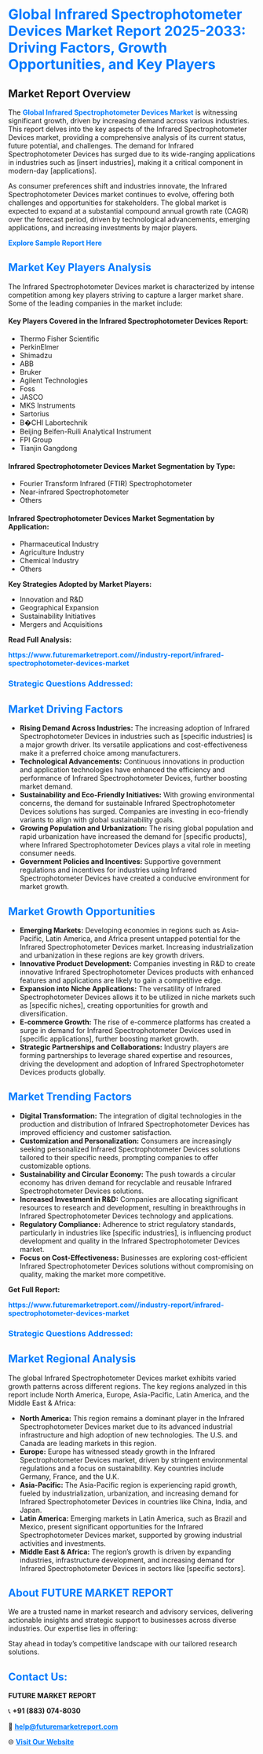 <h1 style="color: #007BFF;">Global Infrared Spectrophotometer Devices Market Report 2025-2033: Driving Factors, Growth Opportunities, and Key Players</h1>

<section id="overview">
<h2>Market Report Overview</h2>
<p>The <a href="https://www.futuremarketreport.com//industry-report/infrared-spectrophotometer-devices-market" style="color: #007BFF; text-decoration: none;"><strong>Global Infrared Spectrophotometer Devices Market</strong></a> is witnessing significant growth, driven by increasing demand across various industries. This report delves into the key aspects of the Infrared Spectrophotometer Devices market, providing a comprehensive analysis of its current status, future potential, and challenges. The demand for Infrared Spectrophotometer Devices has surged due to its wide-ranging applications in industries such as [insert industries], making it a critical component in modern-day [applications].</p>
<p>As consumer preferences shift and industries innovate, the Infrared Spectrophotometer Devices market continues to evolve, offering both challenges and opportunities for stakeholders. The global market is expected to expand at a substantial compound annual growth rate (CAGR) over the forecast period, driven by technological advancements, emerging applications, and increasing investments by major players.</p>
</section>

<section id="overview">
<p><a href="https://www.futuremarketreport.com//request-sample/reportId=57206" style="color: #007BFF; text-decoration: none;"><strong>Explore Sample Report Here</strong></a></p>
</section>

<section id="key-players">
<h2 style="color: #007BFF;">Market Key Players Analysis</h2>
<p>The Infrared Spectrophotometer Devices market is characterized by intense competition among key players striving to capture a larger market share. Some of the leading companies in the market include:</p>
<h4>Key Players Covered in the Infrared Spectrophotometer Devices Report:</h4>
<ul><li>Thermo Fisher Scientific</li><li>PerkinElmer</li><li>Shimadzu</li><li>ABB</li><li>Bruker</li><li>Agilent Technologies</li><li>Foss</li><li>JASCO</li><li>MKS Instruments</li><li>Sartorius</li><li>B�CHI Labortechnik</li><li>Beijing Beifen-Ruili Analytical Instrument</li><li>FPI Group</li><li>Tianjin Gangdong</li></ul>
<h4>Infrared Spectrophotometer Devices Market Segmentation by Type:</h4>
<ul><li>Fourier Transform Infrared (FTIR) Spectrophotometer</li><li>Near-infrared Spectrophotometer</li><li>Others</li></ul>

<h4>Infrared Spectrophotometer Devices Market Segmentation by Application:</h4>
<ul><li>Pharmaceutical Industry</li><li>Agriculture Industry</li><li>Chemical Industry</li><li>Others</li></ul>
<p><strong>Key Strategies Adopted by Market Players:</strong></p>
<ul>
<li>Innovation and R&D</li>
<li>Geographical Expansion</li>
<li>Sustainability Initiatives</li>
<li>Mergers and Acquisitions</li>
</ul>
</section>

<section>
<p><strong>Read Full Analysis: </strong></p><a href="https://www.futuremarketreport.com//industry-report/infrared-spectrophotometer-devices-market" style="color: #007BFF; text-decoration: none;"><strong>https://www.futuremarketreport.com//industry-report/infrared-spectrophotometer-devices-market</strong></a>
<h3 style="color: #007BFF;">Strategic Questions Addressed:</h3>
</section>

<section id="driving-factors">
<h2 style="color: #007BFF;">Market Driving Factors</h2>
<ul>
<li><strong>Rising Demand Across Industries:</strong> The increasing adoption of Infrared Spectrophotometer Devices in industries such as [specific industries] is a major growth driver. Its versatile applications and cost-effectiveness make it a preferred choice among manufacturers.</li>
<li><strong>Technological Advancements:</strong> Continuous innovations in production and application technologies have enhanced the efficiency and performance of Infrared Spectrophotometer Devices, further boosting market demand.</li>
<li><strong>Sustainability and Eco-Friendly Initiatives:</strong> With growing environmental concerns, the demand for sustainable Infrared Spectrophotometer Devices solutions has surged. Companies are investing in eco-friendly variants to align with global sustainability goals.</li>
<li><strong>Growing Population and Urbanization:</strong> The rising global population and rapid urbanization have increased the demand for [specific products], where Infrared Spectrophotometer Devices plays a vital role in meeting consumer needs.</li>
<li><strong>Government Policies and Incentives:</strong> Supportive government regulations and incentives for industries using Infrared Spectrophotometer Devices have created a conducive environment for market growth.</li>
</ul>
</section>

<section id="growth-opportunities">
<h2 style="color: #007BFF;">Market Growth Opportunities</h2>
<ul>
<li><strong>Emerging Markets:</strong> Developing economies in regions such as Asia-Pacific, Latin America, and Africa present untapped potential for the Infrared Spectrophotometer Devices market. Increasing industrialization and urbanization in these regions are key growth drivers.</li>
<li><strong>Innovative Product Development:</strong> Companies investing in R&D to create innovative Infrared Spectrophotometer Devices products with enhanced features and applications are likely to gain a competitive edge.</li>
<li><strong>Expansion into Niche Applications:</strong> The versatility of Infrared Spectrophotometer Devices allows it to be utilized in niche markets such as [specific niches], creating opportunities for growth and diversification.</li>
<li><strong>E-commerce Growth:</strong> The rise of e-commerce platforms has created a surge in demand for Infrared Spectrophotometer Devices used in [specific applications], further boosting market growth.</li>
<li><strong>Strategic Partnerships and Collaborations:</strong> Industry players are forming partnerships to leverage shared expertise and resources, driving the development and adoption of Infrared Spectrophotometer Devices products globally.</li>
</ul>
</section>

<section id="trending-factors">
<h2 style="color: #007BFF;">Market Trending Factors</h2>
<ul>
<li><strong>Digital Transformation:</strong> The integration of digital technologies in the production and distribution of Infrared Spectrophotometer Devices has improved efficiency and customer satisfaction.</li>
<li><strong>Customization and Personalization:</strong> Consumers are increasingly seeking personalized Infrared Spectrophotometer Devices solutions tailored to their specific needs, prompting companies to offer customizable options.</li>
<li><strong>Sustainability and Circular Economy:</strong> The push towards a circular economy has driven demand for recyclable and reusable Infrared Spectrophotometer Devices solutions.</li>
<li><strong>Increased Investment in R&D:</strong> Companies are allocating significant resources to research and development, resulting in breakthroughs in Infrared Spectrophotometer Devices technology and applications.</li>
<li><strong>Regulatory Compliance:</strong> Adherence to strict regulatory standards, particularly in industries like [specific industries], is influencing product development and quality in the Infrared Spectrophotometer Devices market.</li>
<li><strong>Focus on Cost-Effectiveness:</strong> Businesses are exploring cost-efficient Infrared Spectrophotometer Devices solutions without compromising on quality, making the market more competitive.</li>
</ul>
</section>

<section>
<p><strong>Get Full Report: </strong></p><a href="https://www.futuremarketreport.com//industry-report/infrared-spectrophotometer-devices-market" style="color: #007BFF; text-decoration: none;"><strong>https://www.futuremarketreport.com//industry-report/infrared-spectrophotometer-devices-market</strong></a>
<h3 style="color: #007BFF;">Strategic Questions Addressed:</h3>
</section>


<section id="regional-analysis">
<h2 style="color: #007BFF;">Market Regional Analysis</h2>
<p>The global Infrared Spectrophotometer Devices market exhibits varied growth patterns across different regions. The key regions analyzed in this report include North America, Europe, Asia-Pacific, Latin America, and the Middle East & Africa:</p>
<ul>
<li><strong>North America:</strong> This region remains a dominant player in the Infrared Spectrophotometer Devices market due to its advanced industrial infrastructure and high adoption of new technologies. The U.S. and Canada are leading markets in this region.</li>
<li><strong>Europe:</strong> Europe has witnessed steady growth in the Infrared Spectrophotometer Devices market, driven by stringent environmental regulations and a focus on sustainability. Key countries include Germany, France, and the U.K.</li>
<li><strong>Asia-Pacific:</strong> The Asia-Pacific region is experiencing rapid growth, fueled by industrialization, urbanization, and increasing demand for Infrared Spectrophotometer Devices in countries like China, India, and Japan.</li>
<li><strong>Latin America:</strong> Emerging markets in Latin America, such as Brazil and Mexico, present significant opportunities for the Infrared Spectrophotometer Devices market, supported by growing industrial activities and investments.</li>
<li><strong>Middle East & Africa:</strong> The region’s growth is driven by expanding industries, infrastructure development, and increasing demand for Infrared Spectrophotometer Devices in sectors like [specific sectors].</li>
</ul>
</section>

<footer>
<h2 style="color: #007BFF;">About FUTURE MARKET REPORT</h2>
<p>We are a trusted name in market research and advisory services, delivering actionable insights and strategic support to businesses across diverse industries. Our expertise lies in offering:</p>

<p>Stay ahead in today’s competitive landscape with our tailored research solutions.</p>

<h2 style="color: #007BFF;">Contact Us:</h2>
<p><strong>FUTURE MARKET REPORT</strong></p>
<p>📞 <strong>+91 (883) 074-8030</strong></p>
<p>📧 <strong><a href="mailto:help@futuremarketreport.com" style="color: #007BFF;">help@futuremarketreport.com</a></strong></p>
<p>🌐 <strong><a href="https://www.futuremarketreport.com/" style="color: #007BFF;">Visit Our Website</a></strong></p>
</footer>
